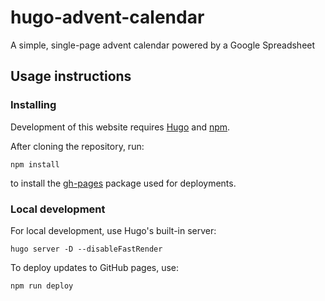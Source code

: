 # hugo-advent-calendar
A simple, single-page advent calendar powered by a Google Spreadsheet

## Usage instructions

### Installing

Development of this website requires [Hugo](https://gohugo.io/getting-started/installing) and [npm](https://nodejs.org/en/download/).

After cloning the repository, run:

```
npm install
```

to install the [gh-pages](https://github.com/tschaub/gh-pages) package used for deployments.

### Local development

For local development, use Hugo's built-in server:

```
hugo server -D --disableFastRender
```

To deploy updates to GitHub pages, use:

```
npm run deploy
```

